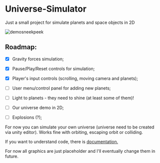 # Universe-Simulator
Just a small project for simulate planets and space objects in 2D


![demosneekpeek](https://user-images.githubusercontent.com/20907620/211044100-2651a797-648a-4e96-8076-bbb370bf62c5.gif)




## Roadmap:
- [x] Gravity forces simulation;
- [x] Pause/Play/Reset controls for simulation;
- [x] Player's input controls (scrolling, moving camera and planets);
- [ ] User menu/control panel for adding new planets;
- [ ] Light to planets - they need to shine (at least some of them)!
- [ ] Our universe demo in 2D;
- [ ] Explosions (?);


For now you can simulate your own universe (universe need to be created via unity editor). Works fine with orbiting, escaping orbit or colliding. 

If you want to understand code, there is [documentation.](./Code%20Documentation)

For now all graphics are just placeholder and I'll eventually change them in future.

